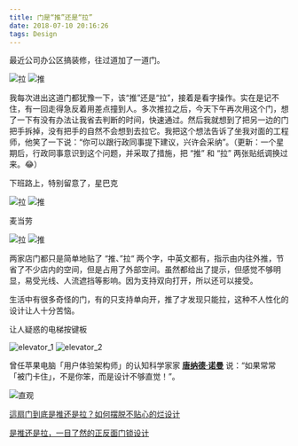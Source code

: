 ```yaml
---
title: 门是“推”还是“拉”
date: 2018-07-10 20:16:26
tags: Design
---
```

最近公司办公区搞装修，往过道加了一道门。

![拉](http://pbt8li0dz.sabkt.gdipper.com/company_door_pull.JPG?imageMogr2/auto-orient/thumbnail/!10p/
)
![推](http://pbt8li0dz.sabkt.gdipper.com/company_door_push.JPG?imageMogr2/auto-orient/thumbnail/!10p/
)

我每次进出这道门都犹豫一下，该“推”还是“拉”，接着是看字操作。实在是记不住，有一回走得急反着用差点撞到人。多次推拉之后，今天下午再次用这个门，想了一下有没有办法让我省去判断的时间，快速通过。然后我就想到了把另一边的门把手拆掉，没有把手的自然不会想到去拉它。我把这个想法告诉了坐我对面的工程师，他笑了一下说：“你可以跟行政同事提下建议，兴许会采纳”。（更新：一个星期后，行政同事意识到这个问题，并采取了措施，把 “推” 和 “拉” 两张贴纸调换过来。:joy:）

下班路上，特别留意了，星巴克

![拉](http://pbt8li0dz.sabkt.gdipper.com/starbuck_door_pull.JPG?imageMogr2/auto-orient/thumbnail/!10p/)
![推](http://pbt8li0dz.sabkt.gdipper.com/starbuck_door_push.JPG?imageMogr2/auto-orient/thumbnail/!10p/)

麦当劳

![拉](http://pbt8li0dz.sabkt.gdipper.com/macdonald_door_pull.JPG?imageMogr2/auto-orient/thumbnail/!10p/)
![推](http://pbt8li0dz.sabkt.gdipper.com/macdonald_door_push.JPG?imageMogr2/auto-orient/thumbnail/!10p/)

两家店门都只是简单地贴了 “推、”拉“ 两个字，中英文都有，指示由内往外推，节省了不少店内的空间，但是占用了外部空间。虽然都给出了提示，但感觉不够明显，易受光线、人流遮挡等影响。因为支持双向打开，所以还可以接受。

生活中有很多奇怪的门，有的只支持单向开，推了才发现只能拉，这种不人性化的设计让人十分苦恼。

让人疑惑的电梯按键板

![elevator_1](http://pbt8li0dz.sabkt.gdipper.com/elevator_push_button_1.JPG?imageMogr2/auto-orient/thumbnail/!10p/)
![elevator_2](http://pbt8li0dz.sabkt.gdipper.com/elevator_push_button_2.JPG?imageMogr2/auto-orient/thumbnail/!10p/)

曾任苹果电脑「用户体验架构师」的认知科学家家 [**唐纳德‧诺曼**](https://zh.wikipedia.org/wiki/唐·諾曼) 说：“如果常常「被门卡住」，不是你笨，而是设计不够直觉！”。

![直观](http://files.toodaylab.com/2011/08/14192b59db58f2479a75d858a7610a1a.jpg)


[這扇门到底是推还是拉？如何摆脱不贴心的烂设计](https://www.thenewslens.com/article/37235)

[是推还是拉，一目了然的正反面门锁设计](http://www.toodaylab.com/25994)
